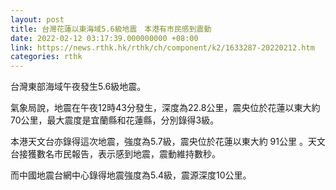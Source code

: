 ```yaml
---
layout: post
title: 台灣花蓮以東海域5.6級地震　本港有市民感到震動
date: 2022-02-12 03:17:39.000000000 +08:00
link: https://news.rthk.hk/rthk/ch/component/k2/1633287-20220212.htm
categories: rthk
---
```


台灣東部海域午夜發生5.6級地震。

氣象局說，地震在午夜12時43分發生，深度為22.8公里，震央位於花蓮以東大約70公里，最大震度是宜蘭縣和花蓮縣，分別錄得3級。

本港天文台亦錄得這次地震，強度為5.7級，震央位於花蓮以東大約 91公里 。天文台接獲數名市民報告，表示感到地震，震動維持數秒。 

而中國地震台網中心錄得地震強度為5.4級，震源深度10公里。
